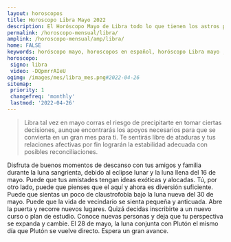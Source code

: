 ```yaml
---
layout: horoscopos
title: Horoscopo Libra Mayo 2022
description: El Horóscopo Mayo de Libra todo lo que tienen los astros preparados para este mes, amor, trabajo, familia. Todo sobre astrologia, tarot, predicciones. Horoscopo gratis en español, predicciones y astrología.
permalink: /horoscopo-mensual/libra/
amplink: /horoscopo-mensual/amp/libra/
home: FALSE
keywords: horóscopo mayo, horoscopos en español, horóscopo Libra mayo , horóscopo esperanza gracia, horoscop, horóscopos gratis, horoscopo Libra, Tarot, Astrologia, Zodíaco, Libra, horoscopo gratis, horoscopo del mes 
horoscopo:
 signo: libra
 video: -DQpmrrAIeU
ogimg: /images/mes/libra_mes.png#2022-04-26
sitemap:
 priority: 1
 changefreq: 'monthly'
 lastmod: '2022-04-26'
---
```



 > Libra tal vez en mayo corras el riesgo de precipitarte en tomar ciertas decisiones, aunque encontrarás los apoyos necesarios para que se convierta en un gran mes para ti.
Te sentirás libre de ataduras y tus relaciones afectivas por fin lograrán la estabilidad adecuada con posibles reconciliaciones.



Disfruta de buenos momentos de descanso con tus amigos y familia durante la luna sangrienta, debido al eclipse lunar y la luna llena del 16 de mayo. Puede que tus amistades tengan ideas exóticas y alocadas. Tú, por otro lado, puede que pienses que el aquí y ahora es diversión suficiente. Puede que sientas un poco de claustrofobia bajo la luna nueva del 30 de mayo. Puede que la vida de vecindario se sienta pequeña y anticuada. Abre la puerta y recorre nuevos lugares. Quizá decidas inscribirte a un nuevo curso o plan de estudio. Conoce nuevas personas y deja que tu perspectiva se expanda y cambie. El 28 de mayo, la luna conjunta con Plutón el mismo día que Plutón se vuelve directo. Espera un gran avance. 